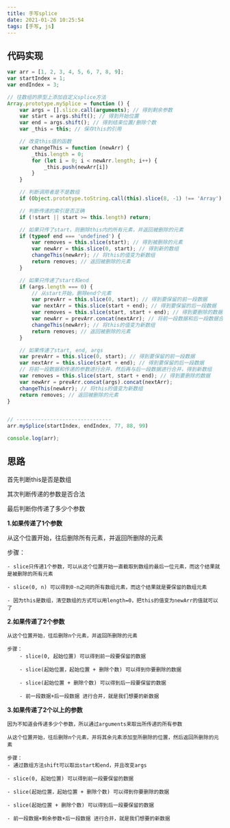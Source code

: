 ```yaml
---
title: 手写splice
date: 2021-01-26 10:25:54
tags: [手写, js]
---
```


## 代码实现

<!-- more -->
```js
var arr = [1, 2, 3, 4, 5, 6, 7, 8, 9];
var startIndex = 1;
var endIndex = 3;

// 往数组的原型上添加自定义splice方法
Array.prototype.mySplice = function () {
    var args = [].slice.call(arguments); // 得到剩余参数
    var start = args.shift(); // 得到开始位置
    var end = args.shift(); // 得到结束位置/删除个数
    var _this = this; // 保存this的引用

    // 改变this值的函数
    var changeThis = function (newArr) {
        _this.length = 0;
        for (let i = 0; i < newArr.length; i++) {
            _this.push(newArr[i])
        }
    }

    // 判断调用者是不是数组
    if (Object.prototype.toString.call(this).slice(8, -1) !== 'Array') return;

    // 判断传递的索引是否正确
    if (!start || start >= this.length) return;

    // 如果只传了start，则删除this内的所有元素，并返回被删除的元素
    if (typeof end === 'undefined') {
        var removes = this.slice(start); // 得到被删除的元素
        var newArr = this.slice(0, start); // 得到新的数组
        changeThis(newArr); // 将this的值变为新数组
        return removes; // 返回被删除的元素
    }

    // 如果只传递了start和end
    if (args.length === 0) {
        // 从start开始，删除end个元素
        var prevArr = this.slice(0, start); // 得到要保留的前一段数据
        var nextArr = this.slice(start + end); // 得到要保留的后一段数据
        var removes = this.slice(start, start + end); // 得到要删除的数据
        var newArr = prevArr.concat(nextArr); // 将前一段数据和后一段数据合并为新数组
        changeThis(newArr); // 将this的值变为新数组
        return removes; // 返回被删除的元素
    }

    // 如果传递了start, end, args
    var prevArr = this.slice(0, start); // 得到要保留的前一段数据
    var nextArr = this.slice(start + end); // 得到要保留的后一段数据
    // 将前一段数据和传递的参数进行合并，然后再与后一段数据进行合并，得到新数组
    var removes = this.slice(start, start + end); // 得到要删除的数据
    var newArr = prevArr.concat(args).concat(nextArr);
    changeThis(newArr); // 将this的值变为新数组
    return removes; // 返回被删除的元素
}


// -------------------------------
arr.mySplice(startIndex, endIndex, 77, 88, 99)

console.log(arr);
```



## 思路

首先判断this是否是数组

其次判断传递的参数是否合法

最后判断你传递了多少个参数

**1.如果传递了1个参数**

从这个位置开始，往后删除所有元素，并返回所删除的元素

步骤：

    - slice只传递1个参数，可以从这个位置开始一直截取到数组的最后一位元素，而这个结果就是被删除的所有元素
    
    - slice(0, n) 可以得到0-n之间的所有数组元素，而这个结果就是要保留的数组元素
    
    - 因为this是数组，清空数组的方式可以用length=0，把this的值变为newArr的值就可以了

**2.如果传递了2个参数**

    从这个位置开始，往后删除n个元素，并返回所删除的元素
    
    步骤：
        - slice(0, 起始位置) 可以得到前一段要保留的数据
    
        - slice(起始位置，起始位置 + 删除个数) 可以得到你要删除的数据
    
        - slice(起始位置 + 删除个数) 可以得到后一段要保留的数据
    
        - 前一段数据+后一段数据 进行合并，就是我们想要的新数据

**3.如果传递了2个以上的参数**

    因为不知道会传递多少个参数，所以通过arguments来取出所传递的所有参数
    
    从这个位置开始，往后删除n个元素，并将其余元素添加至所删除的位置，然后返回所删除的元素
    
    步骤：
    - 通过数组方法shift可以取出start和end，并且改变args
    
    - slice(0, 起始位置) 可以得到前一段要保留的数据
    
    - slice(起始位置，起始位置 + 删除个数) 可以得到你要删除的数据
    
    - slice(起始位置 + 删除个数) 可以得到后一段要保留的数据
    
    - 前一段数据+剩余参数+后一段数据 进行合并，就是我们想要的新数据

